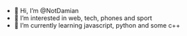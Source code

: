- 👋 Hi, I’m @NotDamian
- 👀 I’m interested in web, tech, phones and sport
- 🌱 I’m currently learning javascript, python and  some c++
